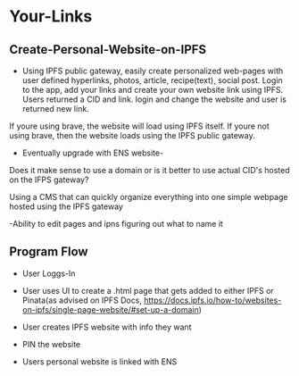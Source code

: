 # Your-Links 

## Create-Personal-Website-on-IPFS
- Using IPFS public gateway, easily create personalized web-pages with user defined hyperlinks, photos, article, recipe(text), social post. Login to the app, add your links and create your own website link using IPFS. Users returned a CID and link. login and change the website and user is returned new link.

If youre using brave, the website will load using IPFS itself. If youre not using brave, then the website loads using the IPFS public gateway. 


- Eventually upgrade with ENS website-  


Does it make sense to use a domain or is it better to use actual CID's hosted on the IFPS gateway? 



Using a CMS that can quickly organize everything into one simple webpage hosted using the IPFS gateway

-Ability to edit pages and ipns figuring out what to name it

## Program Flow

- User Loggs-In 

- User uses UI to create a .html page that gets added to either IPFS or Pinata(as advised on IPFS Docs, https://docs.ipfs.io/how-to/websites-on-ipfs/single-page-website/#set-up-a-domain)

- User creates IPFS website with info they want
  
- PIN the website
- Users personal website is linked with ENS



